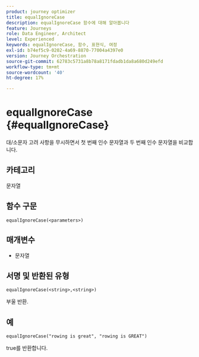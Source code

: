 ```yaml
---
product: journey optimizer
title: equalIgnoreCase
description: equalIgnoreCase 함수에 대해 알아봅니다
feature: Journeys
role: Data Engineer, Architect
level: Experienced
keywords: equalIgnoreCase, 함수, 표현식, 여정
exl-id: b74ef5c9-0202-4a69-8870-77004a4397e0
version: Journey Orchestration
source-git-commit: 62783c5731a8b78a8171fdadb1da8a680d249efd
workflow-type: tm+mt
source-wordcount: '40'
ht-degree: 17%

---
```


# equalIgnoreCase {#equalIgnoreCase}

대/소문자 고려 사항을 무시하면서 첫 번째 인수 문자열과 두 번째 인수 문자열을 비교합니다.

## 카테고리

문자열

## 함수 구문

`equalIgnoreCase(<parameters>)`

## 매개변수

* 문자열

## 서명 및 반환된 유형

`equalIgnoreCase(<string>,<string>)`

부울 반환.

## 예

`equalIgnoreCase("rowing is great", "rowing is GREAT")`

true를 반환합니다.
